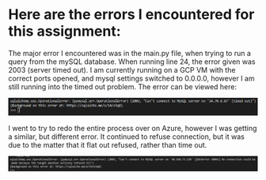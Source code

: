 # Here are the errors I encountered for this assignment: 

The major error I encountered was in the main.py file, when trying to run a query from the mySQL database.  When running line 24, the error given was 2003 (server timed out).  I am currently running on a GCP VM with the correct ports opened, and mysql settings switched to 0.0.0.0, however I am still running into the timed out problem.  The error can be viewed here: 

![TimedOutError](/Errors/timedouterror.png)

I went to try to redo the entire process over on Azure, however I was getting a similar, but different error.  It continued to refuse connection, but it was due to the matter that it flat out refused, rather than time out.  

![ClosedConnectionError](/Errors/azureerror.png)